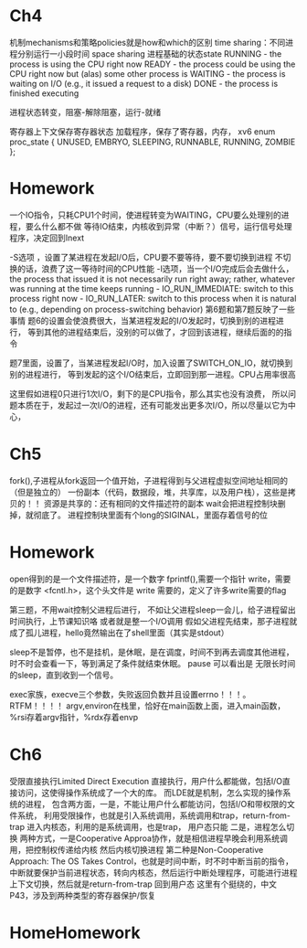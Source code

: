 # Ch4
机制mechanisms和策略policies就是how和which的区别
time sharing：不同进程分别运行一小段时间
space sharing
进程基础的状态state
RUNNING - the process is using the CPU right now
READY   - the process could be using the CPU right now
            but (alas) some other process is
WAITING - the process is waiting on I/O
            (e.g., it issued a request to a disk)
DONE    - the process is finished executing

进程状态转变，阻塞-解除阻塞，运行-就绪

寄存器上下文保存寄存器状态
加载程序，保存了寄存器，内存，
xv6
enum proc_state { UNUSED, EMBRYO, SLEEPING,
                RUNNABLE, RUNNING, ZOMBIE };

# Homework
一个IO指令，只耗CPU1个时间，使进程转变为WAITING，CPU要么处理别的进程，要么什么都不做
等待IO结束，内核收到异常（中断？）信号，运行信号处理程序，决定回到Inext

-S选项 ，设置了某进程在发起I/O后，CPU要不要等待，要不要切换到进程
不切换的话，浪费了这一等待时间的CPU性能
-I选项，当一个I/O完成后会去做什么， the process that issued it is not necessarily 
run right away; rather, whatever was running at the time keeps running
    - IO_RUN_IMMEDIATE: switch to this process right now
    - IO_RUN_LATER: switch to this process when it is natural to 
      (e.g., depending on process-switching behavior)
第6题和第7题反映了一些事情
题6的设置会使浪费很大，当某进程发起的I/O发起时，切换到别的进程进行，
等到其他的进程结束后，没别的可以做了，才回到该进程，继续后面的的指令

题7里面，设置了，当某进程发起I/O时，加入设置了SWITCH_ON_IO，就切换到别的进程进行，
等到发起的这个I/O结束后，立即回到那一进程。CPU占用率很高

这里假如进程0只进行1次I/O，剩下的是CPU指令，那么其实也没有浪费，
所以问题本质在于，发起过一次I/O的进程，还有可能发出更多次I/O，所以尽量以它为中心，

# Ch5

fork(),子进程从fork返回一个值开始，子进程得到与父进程虚拟空间地址相同的（但是独立的）
一份副本（代码，数据段，堆，共享库，以及用户栈），这些是拷贝的！！
资源是共享的：还有相同的文件描述符的副本
wait会把进程控制块删掉，就彻底了。
进程控制块里面有个long的SIGINAL，里面存着信号的位

# Homework

open得到的是一个文件描述符，是一个数字
fprintf(),需要一个指针
write，需要的是数字
<fcntl.h>，这个头文件是 write 需要的，定义了许多write需要的flag

第三题，不用wait控制父进程后进行，    不如让父进程sleep一会儿，给子进程留出时间执行，上节课知识咯
或者就是整一个I/O调用
假如父进程先结束，那子进程就成了孤儿进程，hello竟然输出在了shell里面（其实是stdout）

sleep不是暂停，也不是挂机，是休眠，是在调度，时间不到再去调度其他进程，时不时会查看一下，等到满足了条件就结束休眠。
pause 可以看出是 无限长时间的sleep，直到收到一个信号。

exec家族，execve三个参数，失败返回负数并且设置errno！！！。RTFM！！！！
argv,environ在栈里，恰好在main函数上面，进入main函数，%rsi存着argv指针，%rdx存着envp

# Ch6
受限直接执行Limited Direct Execution
直接执行，用户什么都能做，包括I/O直接访问，这使得操作系统成了一个大的库。
而LDE就是机制，怎么实现的操作系统的进程，
包含两方面，一是，不能让用户什么都能访问，包括I/O和带权限的文件系统，
利用受限操作，也就是引入系统调用，系统调用和trap，return-from-trap
进入内核态，利用的是系统调用，也是trap，
用户态只能
二是，进程怎么切换
两种方式，一是Cooperative Approa协作，就是相信进程早晚会利用系统调用，把控制权传递给内核
然后内核切换进程
第二种是Non-Cooperative Approach: The OS Takes Control，也就是时间中断，时不时中断当前的指令，
中断就要保护当前进程状态，转向内核态，然后运行中断处理程序，可能进行进程上下文切换，然后就是return-from-trap
回到用户态
这里有个挺绕的，中文P43，涉及到两种类型的寄存器保护/恢复
# HomeHomework








